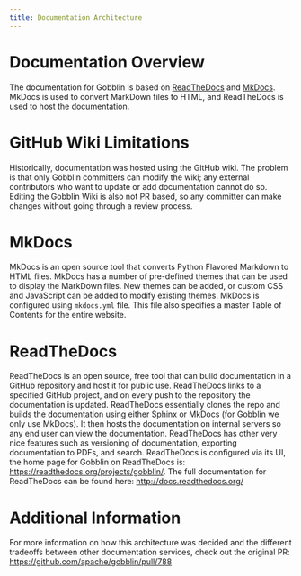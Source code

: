 ```yaml
---
title: Documentation Architecture
---
```


# Documentation Overview

The documentation for Gobblin is based on [ReadTheDocs](https://readthedocs.org/) and [MkDocs](http://www.mkdocs.org/). MkDocs is used to convert MarkDown files to HTML, and ReadTheDocs is used to host the documentation.

# GitHub Wiki Limitations

Historically, documentation was hosted using the GitHub wiki. The problem is that only Gobblin committers can modify the wiki; any external contributors who want to update or add documentation cannot do so. Editing the Gobblin Wiki is also not PR based, so any committer can make changes without going through a review process.

# MkDocs

MkDocs is an open source tool that converts Python Flavored Markdown to HTML files. MkDocs has a number of pre-defined themes that can be used to display the MarkDown files. New themes can be added, or custom CSS and JavaScript can be added to modify existing themes. MkDocs is configured using `mkdocs.yml` file. This file also specifies a master Table of Contents for the entire website.

# ReadTheDocs

ReadTheDocs is an open source, free tool that can build documentation in a GitHub repository and host it for public use. ReadTheDocs links to a specified GitHub project, and on every push to the repository the documentation is updated. ReadTheDocs essentially clones the repo and builds the documentation using either Sphinx or MkDocs (for Gobblin we only use MkDocs). It then hosts the documentation on internal servers so any end user can view the documentation. ReadTheDocs has other very nice features such as versioning of documentation, exporting documentation to PDFs, and search. ReadTheDocs is configured via its UI, the home page for Gobblin on ReadTheDocs is: https://readthedocs.org/projects/gobblin/. The full documentation for ReadTheDocs can be found here: http://docs.readthedocs.org/

# Additional Information

For more information on how this architecture was decided and the different tradeoffs between other documentation services, check out the original PR: https://github.com/apache/gobblin/pull/788

